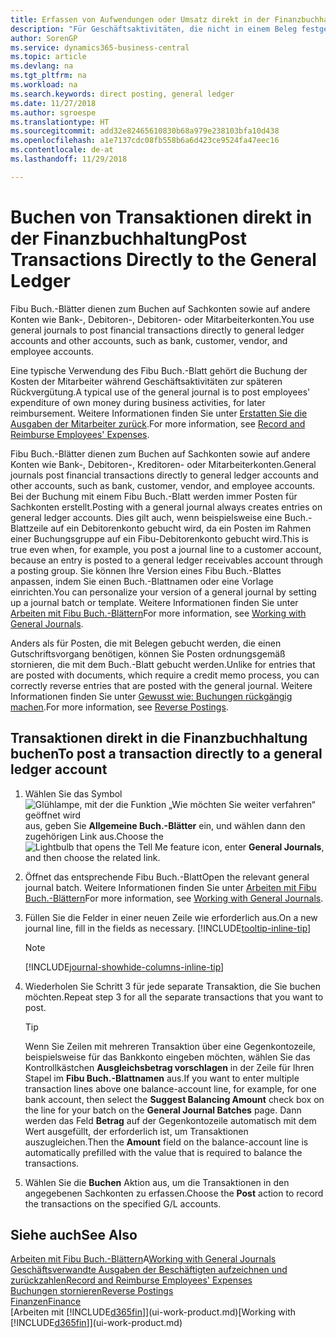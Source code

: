 ```yaml
---
title: Erfassen von Aufwendungen oder Umsatz direkt in der Finanzbuchhaltung| Microsoft Docs
description: "Für Geschäftsaktivitäten, die nicht in einem Beleg festgehlaten sind, wie kleinere Aufwendungen oder Zahlungseingänge, können Sie die entsprechenden Transaktionen erstellen, indem Sie die Buch.-Blattzeilen im Fibu Buch.-Blatt buchen."
author: SorenGP
ms.service: dynamics365-business-central
ms.topic: article
ms.devlang: na
ms.tgt_pltfrm: na
ms.workload: na
ms.search.keywords: direct posting, general ledger
ms.date: 11/27/2018
ms.author: sgroespe
ms.translationtype: HT
ms.sourcegitcommit: add32e82465610830b68a979e238103bfa10d438
ms.openlocfilehash: a1e7137cdc08fb558b6a6d423ce9524fa47eec16
ms.contentlocale: de-at
ms.lasthandoff: 11/29/2018

---
```

# <a name="post-transactions-directly-to-the-general-ledger"></a><span data-ttu-id="22ae9-103">Buchen von Transaktionen direkt in der Finanzbuchhaltung</span><span class="sxs-lookup"><span data-stu-id="22ae9-103">Post Transactions Directly to the General Ledger</span></span>

<span data-ttu-id="22ae9-104">Fibu Buch.-Blätter dienen zum Buchen auf Sachkonten sowie auf andere Konten wie Bank-, Debitoren-, Debitoren- oder Mitarbeiterkonten.</span><span class="sxs-lookup"><span data-stu-id="22ae9-104">You use general journals to post financial transactions directly to general ledger accounts and other accounts, such as bank, customer, vendor, and employee accounts.</span></span>  

<span data-ttu-id="22ae9-105">Eine typische Verwendung des Fibu Buch.-Blatt gehört die Buchung der Kosten der Mitarbeiter während  Geschäftsaktivitäten zur späteren Rückvergütung.</span><span class="sxs-lookup"><span data-stu-id="22ae9-105">A typical use of the general journal is to post employees' expenditure of own money during business activities, for later reimbursement.</span></span> <span data-ttu-id="22ae9-106">Weitere Informationen finden Sie unter [Erstatten Sie die Ausgaben der Mitarbeiter zurück](finance-how-record-reimburse-employee-expenses.md).</span><span class="sxs-lookup"><span data-stu-id="22ae9-106">For more information, see [Record and Reimburse Employees' Expenses](finance-how-record-reimburse-employee-expenses.md).</span></span>

<span data-ttu-id="22ae9-107">Fibu Buch.-Blätter dienen zum Buchen auf Sachkonten sowie auf andere Konten wie Bank-, Debitoren-, Kreditoren- oder Mitarbeiterkonten.</span><span class="sxs-lookup"><span data-stu-id="22ae9-107">General journals post financial transactions directly to general ledger accounts and other accounts, such as bank, customer, vendor, and employee accounts.</span></span> <span data-ttu-id="22ae9-108">Bei der Buchung mit einem Fibu Buch.-Blatt werden immer Posten für Sachkonten erstellt.</span><span class="sxs-lookup"><span data-stu-id="22ae9-108">Posting with a general journal always creates entries on general ledger accounts.</span></span> <span data-ttu-id="22ae9-109">Dies gilt auch, wenn beispielsweise eine Buch.-Blattzeile auf ein Debitorenkonto gebucht wird, da ein Posten im Rahmen einer Buchungsgruppe auf ein Fibu-Debitorenkonto gebucht wird.</span><span class="sxs-lookup"><span data-stu-id="22ae9-109">This is true even when, for example, you post a journal line to a customer account, because an entry is posted to a general ledger receivables account through a posting group.</span></span> <span data-ttu-id="22ae9-110">Sie können Ihre Version eines Fibu Buch.-Blattes anpassen, indem Sie einen Buch.-Blattnamen oder eine Vorlage einrichten.</span><span class="sxs-lookup"><span data-stu-id="22ae9-110">You can personalize your version of a general journal by setting up a journal batch or template.</span></span> <span data-ttu-id="22ae9-111">Weitere Informationen finden Sie unter [Arbeiten mit Fibu Buch.-Blättern](ui-work-general-journals.md)</span><span class="sxs-lookup"><span data-stu-id="22ae9-111">For more information, see [Working with General Journals](ui-work-general-journals.md).</span></span>

<span data-ttu-id="22ae9-112">Anders als für Posten, die mit Belegen gebucht werden, die einen Gutschriftsvorgang benötigen, können Sie Posten ordnungsgemäß stornieren, die mit dem Buch.-Blatt gebucht werden.</span><span class="sxs-lookup"><span data-stu-id="22ae9-112">Unlike for entries that are posted with documents, which require a credit memo process, you can correctly reverse entries that are posted with the general journal.</span></span> <span data-ttu-id="22ae9-113">Weitere Informationen finden Sie unter [Gewusst wie: Buchungen rückgängig machen](finance-how-reverse-journal-posting.md).</span><span class="sxs-lookup"><span data-stu-id="22ae9-113">For more information, see [Reverse Postings](finance-how-reverse-journal-posting.md).</span></span>

## <a name="to-post-a-transaction-directly-to-a-general-ledger-account"></a><span data-ttu-id="22ae9-114">Transaktionen direkt in die Finanzbuchhaltung buchen</span><span class="sxs-lookup"><span data-stu-id="22ae9-114">To post a transaction directly to a general ledger account</span></span>

1. <span data-ttu-id="22ae9-115">Wählen Sie das Symbol ![Glühlampe, mit der die Funktion „Wie möchten Sie weiter verfahren“ geöffnet wird](media/ui-search/search_small.png "Wie möchten Sie weiter verfahren?") aus, geben Sie **Allgemeine Buch.-Blätter** ein, und wählen dann den zugehörigen Link aus.</span><span class="sxs-lookup"><span data-stu-id="22ae9-115">Choose the ![Lightbulb that opens the Tell Me feature](media/ui-search/search_small.png "Tell me what you want to do") icon, enter **General Journals**, and then choose the related link.</span></span>
2. <span data-ttu-id="22ae9-116">Öffnet das entsprechende Fibu Buch.-Blatt</span><span class="sxs-lookup"><span data-stu-id="22ae9-116">Open the relevant general journal batch.</span></span> <span data-ttu-id="22ae9-117">Weitere Informationen finden Sie unter [Arbeiten mit Fibu Buch.-Blättern](ui-work-general-journals.md)</span><span class="sxs-lookup"><span data-stu-id="22ae9-117">For more information, see [Working with General Journals](ui-work-general-journals.md).</span></span>
3. <span data-ttu-id="22ae9-118">Füllen Sie die Felder in einer neuen Zeile wie erforderlich aus.</span><span class="sxs-lookup"><span data-stu-id="22ae9-118">On a new journal line, fill in the fields as necessary.</span></span> [!INCLUDE[tooltip-inline-tip](includes/tooltip-inline-tip_md.md)]    

    > [!NOTE]
    > [!INCLUDE[journal-showhide-columns-inline-tip](includes/journal-showhide-columns-inline-tip.md)]
4. <span data-ttu-id="22ae9-119">Wiederholen Sie Schritt 3 für jede separate Transaktion, die Sie buchen möchten.</span><span class="sxs-lookup"><span data-stu-id="22ae9-119">Repeat step 3 for all the separate transactions that you want to post.</span></span>

    > [!TIP]  
    > <span data-ttu-id="22ae9-120">Wenn Sie Zeilen mit mehreren Transaktion über eine Gegenkontozeile, beispielsweise für das Bankkonto eingeben möchten, wählen Sie das Kontrollkästchen **Ausgleichsbetrag vorschlagen** in der Zeile für Ihren Stapel im **Fibu Buch.-Blattnamen** aus.</span><span class="sxs-lookup"><span data-stu-id="22ae9-120">If you want to enter multiple transaction lines above one balance-account line, for example, for one bank account, then select the **Suggest Balancing Amount** check box on the line for your batch on the **General Journal Batches** page.</span></span> <span data-ttu-id="22ae9-121">Dann werden das Feld **Betrag** auf der Gegenkontozeile automatisch mit dem Wert ausgefüllt, der erforderlich ist, um Transaktionen auszugleichen.</span><span class="sxs-lookup"><span data-stu-id="22ae9-121">Then the **Amount** field on the balance-account line is automatically prefilled with the value that is required to balance the transactions.</span></span>
5. <span data-ttu-id="22ae9-122">Wählen Sie die **Buchen** Aktion aus, um die Transaktionen in den angegebenen Sachkonten zu erfassen.</span><span class="sxs-lookup"><span data-stu-id="22ae9-122">Choose the **Post** action to record the transactions on the specified G/L accounts.</span></span>

## <a name="see-also"></a><span data-ttu-id="22ae9-123">Siehe auch</span><span class="sxs-lookup"><span data-stu-id="22ae9-123">See Also</span></span>

<span data-ttu-id="22ae9-124">[Arbeiten mit Fibu Buch.-Blättern](ui-work-general-journals.md)A</span><span class="sxs-lookup"><span data-stu-id="22ae9-124">[Working with General Journals](ui-work-general-journals.md)</span></span>  
[<span data-ttu-id="22ae9-125">Geschäftsverwandte Ausgaben der Beschäftigten aufzeichnen und zurückzahlen</span><span class="sxs-lookup"><span data-stu-id="22ae9-125">Record and Reimburse Employees' Expenses</span></span>](finance-how-record-reimburse-employee-expenses.md)  
[<span data-ttu-id="22ae9-126">Buchungen stornieren</span><span class="sxs-lookup"><span data-stu-id="22ae9-126">Reverse Postings</span></span>](finance-how-reverse-journal-posting.md)  
[<span data-ttu-id="22ae9-127">Finanzen</span><span class="sxs-lookup"><span data-stu-id="22ae9-127">Finance</span></span>](finance.md)  
<span data-ttu-id="22ae9-128">[Arbeiten mit [!INCLUDE[d365fin](includes/d365fin_md.md)]](ui-work-product.md)</span><span class="sxs-lookup"><span data-stu-id="22ae9-128">[Working with [!INCLUDE[d365fin](includes/d365fin_md.md)]](ui-work-product.md)</span></span>  

